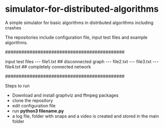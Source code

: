 # simulator-for-distributed-algorithms
A simple simulator for basic algorithms in distributed algorithms including crashes

The repositories include configuration file, input test files and example algorithms.

############################################

input test files
--- file1.txt ## disconnected graph
--- file2.txt
--- file3.txt
--- file4.txt ## completely connected network

############################################

Steps to run 

- Download and install graphviz and ffmpeg packages
- clone the repository 
- edit configuration file
- run **python3 filename.py**
- a log file, folder with snaps and a video is created and stored in the main folder
